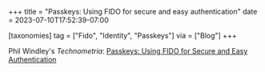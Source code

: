 +++
title = "Passkeys: Using FIDO for secure and easy authentication"
date = 2023-07-10T17:52:39-07:00

[taxonomies]
tag = ["Fido", "Identity", "Passkeys"]
via = ["Blog"]
+++

Phil Windley's _Technometria_: [Passkeys: Using FIDO for Secure and Easy Authentication](https://www.windley.com/archives/2023/03/passkeys_using_fido_for_secure_and_easy_authentication.shtml)

<!-- more -->
